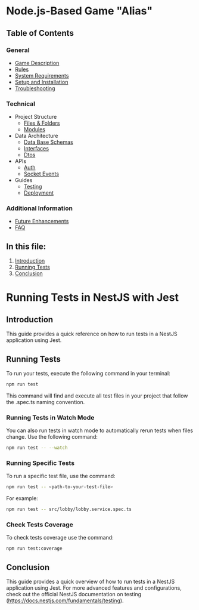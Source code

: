 # Node.js-Based Game "Alias"

## Table of Contents

### General

- [Game Description](../../README.md#game-description)
- [Rules](../../README.md#rules)
- [System Requirements](../../README.md#system-requirements)
- [Setup and Installation](../../README.md#system-requirements#setup-and-installation)
- [Troubleshooting](../../README.md#system-requirements#troubleshooting)

### Technical

- Project Structure
    - [Files & Folders](../project-structure/files-and-folders.md#directory-structure)
    - [Modules](../project-structure/core-modules.md#core-modules)
- Data Architecture
    - [Data Base Schemas](../data-architecture/database-schemas.md#structure)
    - [Interfaces](../data-architecture/interfaces.md#game-interfaces-documentation)
    - [Dtos](../data-architecture/dtos.md#dtos)
- APIs
    - [Auth](../APIs/auth.md#authentication)
    - [Socket Events](../APIs/socket-events.md#socket-events-documentation)
- Guides
    - [Testing](#running-tests-in-nestjs-with-jest)
    - [Deployment](./deployment.md#deploying-a-nestjs-application-to-heroku)

### Additional Information

- [Future Enhancements](../future-enhancements.md#future-enhancements)
- [FAQ](../FAQ.md#faq)

## In this file:

1. [Introduction](#introduction)
2. [Running Tests](#running-tests)
3. [Conclusion](#conclusion)

# Running Tests in NestJS with Jest

## Introduction

This guide provides a quick reference on how to run tests in a NestJS application using Jest.

## Running Tests

To run your tests, execute the following command in your terminal:
```bash
npm run test
```
This command will find and execute all test files in your project that follow the .spec.ts naming convention.

### Running Tests in Watch Mode

You can also run tests in watch mode to automatically rerun tests when files change. Use the following command:
```bash
npm run test -- --watch
```
### Running Specific Tests

To run a specific test file, use the command:
```bash
npm run test -- <path-to-your-test-file>
```
For example:
```bash
npm run test -- src/lobby/lobby.service.spec.ts
```

### Check Tests Coverage

To check tests coverage use the command:
```bash
npm run test:coverage
```

## Conclusion

This guide provides a quick overview of how to run tests in a NestJS application using Jest. For more advanced features and configurations, check out the official NestJS documentation on testing (https://docs.nestjs.com/fundamentals/testing).

